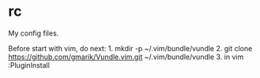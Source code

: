 rc
==

My config files.

Before start with vim, do next:
	1. mkdir -p ~/.vim/bundle/vundle
	2. git clone https://github.com/gmarik/Vundle.vim.git ~/.vim/bundle/vundle
	3. in vim :PluginInstall
